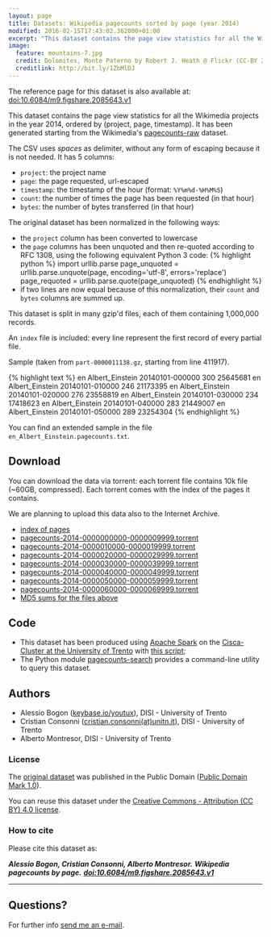 ```yaml
---
layout: page
title: Datasets: Wikipedia pagecounts sorted by page (year 2014)
modified: 2016-02-15T17:43:02.362000+01:00
excerpt: "This dataset contains the page view statistics for all the Wikimedia projects in the year 2014"
image:
  feature: mountains-7.jpg
  credit: Dolomites, Monte Paterno by Robert J. Heath @ Flickr (CC-BY 2.0)
  creditlink: http://bit.ly/1ZbMlDJ
---
```


The reference page for this dataset is also available at:
[doi:10.6084/m9.figshare.2085643.v1](https://dx.doi.org/10.6084/m9.figshare.2085643.v1)

This dataset contains the page view statistics for all the Wikimedia projects
in the year 2014, ordered by (project, page, timestamp). It has been generated
starting from the Wikimedia's
[pagecounts-raw](https://dumps.wikimedia.org/other/pagecounts-raw/) dataset.

The CSV uses *spaces* as delimiter, without any form of escaping because it is
not needed. It has 5 columns:

* `project`: the project name
* `page`: the page requested, url-escaped
* `timestamp`: the timestamp of the hour (format: `%Y%m%d-%H%M%S`)
* `count`: the number of times the page has been requested (in that hour)
* `bytes`: the number of bytes transferred (in that hour)

The original dataset has been normalized in the following ways:

* the `project` column has been converted to lowercase
* the `page` columns has been unquoted and then re-quoted according to RFC 1308,
using the following equivalent Python 3 code:
{% highlight python %}
import urllib.parse
page_unquoted = urllib.parse.unquote(page, encoding='utf-8',
    errors='replace')
page_requoted = urllib.parse.quote(page_unquoted)
{% endhighlight %}
* if two lines are now equal because of this normalization, their `count` and
`bytes` columns are summed up.

This dataset is split in many gzip'd files, each of them containing 1,000,000
records.

An `index` file is included: every line represent the first record of every
partial file.

Sample (taken from `part-0000011138.gz`, starting from line 411917)<a class="collapsible inactive" id='template_count_extract' href="#"></a>.
<div class="collapsible" id='template_count_extract'>
{% highlight text %}
en Albert_Einstein 20140101-000000 300 25645681
en Albert_Einstein 20140101-010000 246 21173395
en Albert_Einstein 20140101-020000 276 23558819
en Albert_Einstein 20140101-030000 234 17418623
en Albert_Einstein 20140101-040000 283 21449007
en Albert_Einstein 20140101-050000 289 23254304
{% endhighlight %}
</div>

You can find an extended sample in the file `en_Albert_Einstein.pagecounts.txt`.

## Download

You can download the data via torrent: each torrent file contains
10k file (~60GB, compressed). Each torrent comes with the index
of the pages it contains.

We are planning to upload this data also to the Internet Archive.

* [index of pages](./index.txt)
* [pagecounts-2014-0000000000-0000009999.torrent](./pagecounts-2014-0000000000-0000009999.torrent)
* [pagecounts-2014-0000010000-0000019999.torrent](./pagecounts-2014-0000010000-0000019999.torrent)
* [pagecounts-2014-0000020000-0000029999.torrent](./pagecounts-2014-0000020000-0000029999.torrent)
* [pagecounts-2014-0000030000-0000039999.torrent](./pagecounts-2014-0000030000-0000039999.torrent)
* [pagecounts-2014-0000040000-0000049999.torrent](./pagecounts-2014-0000040000-0000049999.torrent)
* [pagecounts-2014-0000050000-0000059999.torrent](./pagecounts-2014-0000050000-0000059999.torrent)
* [pagecounts-2014-0000060000-0000069999.torrent](./pagecounts-2014-0000060000-0000069999.torrent)
* [MD5 sums for the files above](./pagecounts-torrents.md5sum.txt)

## Code

* This dataset has been produced using [Apache Spark](https://spark.apache.org/)
  on the [Cisca-Cluster at the University of Trento](http://doc.science.unitn.it/wiki/Il_Cluster_di_Scienze_%28Cisca-Cluster%29)
  with [this script](https://gist.github.com/youtux/13353862ac4227c4baf2);
* The Python module [pagecounts-search](https://github.com/youtux/pagecounts-search)
  provides a command-line utility to query this dataset.

## Authors

* Alessio Bogon ([keybase.io/youtux](https://keybase.io/youtux)), DISI - University of Trento
* Cristian Consonni ([cristian.consonni(at)unitn.it](mailto:cristian.consonni(at)unitn(dot)it)), DISI - University of Trento
* Alberto Montresor, DISI - University of Trento

### License

The [original dataset](https://dumps.wikimedia.org/other/pagecounts-raw/) was
published in the Public Domain ([Public Domain Mark 1.0](http://creativecommons.org/publicdomain/mark/1.0/)).

You can reuse this dataset under the [Creative Commons - Attribution (CC BY) 4.0 license](https://creativecommons.org/licenses/by/4.0/).

### How to cite

Please cite this dataset as:

***Alessio Bogon, Cristian Consonni, Alberto Montresor.***
***Wikipedia pagecounts by page.***
***[doi:10.6084/m9.figshare.2085643.v1](https://dx.doi.org/10.6084/m9.figshare.2085643.v1)***

---

## Questions?

For further info <a href="mailto:cristian.consonni(at)unitn(dot)it" target="_blank">send me an e-mail</a>.
